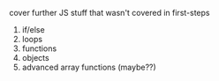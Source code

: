 cover further JS stuff that wasn't covered in first-steps
1. if/else
2. loops
3. functions
4. objects
5. advanced array functions (maybe??)